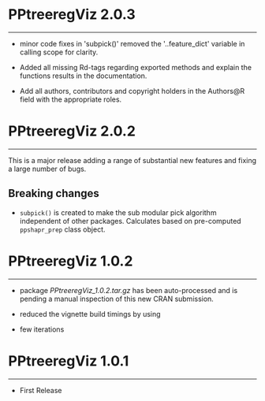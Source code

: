 # PPtreeregViz 2.0.3
---
* minor code fixes in 'subpick()' 
removed the '..feature_dict' variable in calling scope for clarity.

* Added all missing Rd-tags regarding exported methods and explain
the functions results in the documentation.

* Add all authors, contributors and copyright holders in the
Authors@R field with the appropriate roles.

# PPtreeregViz 2.0.2
---
This is a major release adding a range of substantial new features and fixing a large number of bugs.

## Breaking changes
* `subpick()` is created to make the sub modular pick algorithm independent of other packages. Calculates based on pre-computed `ppshapr_prep` class object.

# PPtreeregViz 1.0.2
---
* package *PPtreeregViz_1.0.2.tar.gz* has been auto-processed and is pending a manual inspection of this new CRAN submission. 

* reduced the vignette build timings by using
 - few iterations

# PPtreeregViz 1.0.1
---
* First Release


